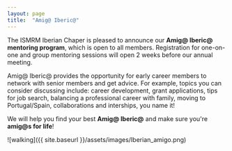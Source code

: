 ```yaml
---
layout: page
title:  "Amig@ Iberic@"
---
```


The ISMRM Iberian Chaper is pleased to announce our **Amig@ Iberic@ mentoring program**, which is open to all members. Registration for one-on-one and group mentoring sessions will open 2 weeks before our annual meeting.  

Amig@ Iberic@ provides the opportunity for early career members to network with senior members and get advice. For example, topics you can consider discussing include: career development, grant applications, tips for job search, balancing a professional career with family, moving to Portugal/Spain, collaborations and interships, you name it!  

We will help you find your best **Amig@ Iberic@** and make sure you're **amig@s for life**!

![walking]({{ site.baseurl }}/assets/images/Iberian_amigo.png)
